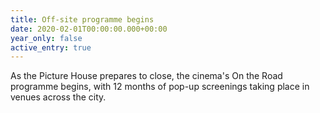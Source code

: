 ```yaml
---
title: Off-site programme begins
date: 2020-02-01T00:00:00.000+00:00
year_only: false
active_entry: true
---
```

As the Picture House prepares to close, the cinema's On the Road programme begins, with 12 months of pop-up screenings taking place in venues across the city.